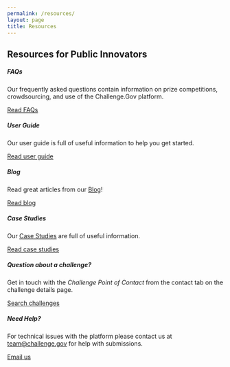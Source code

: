 ```yaml
---
permalink: /resources/
layout: page
title: Resources
---
```


 <h2 class="text-center mb-4 font-weight-bold">Resources for Public Innovators</h2>
 

<div class="row">
  <div class="col-sm-6">
    <div class="card">
      <div class="card-body text-center">
        <a href="{{ site.baseurl }}/assets/document-library/ChallengeGov_Solver_FAQ.pdf" target="_blank" rel="noopener"><i class="dashboard-card-icon fa fa-question-circle" style="font-size: 3em; padding-bottom: 20px;" title="Read FAQs"></i></a>
        <h5 class="card-title text-center">FAQs</h5>
        <p class="card-text text-center">Our frequently asked questions contain information on prize competitions, crowdsourcing, and use of the Challenge.Gov platform.</p>
        <a href="{{ site.baseurl }}/assets/document-library/ChallengeGov_Solver_FAQ.pdf" target="_blank" class="usa-button usa-button">Read FAQs</a>
      </div>
    </div>
  </div>
  <div class="col-sm-6">
    <div class="card">
      <div class="card-body text-center">
        <a href="{{ site.baseurl }}/assets/document-library/ChallengeGov_Public_Solver_User_Guide_Oct2021.pdf" target="_blank" rel="noopener"><i class="dashboard-card-icon fas fa-book-open" style="color: #FA9441; font-size: 3em; padding-bottom: 20px;" title="Read our FAQs"></i></a>
        <h5 class="card-title text-center">User Guide</h5>
        <p class="card-text text-center">Our user guide is full of useful information to help you get started.</p>
        <a href="{{ site.baseurl }}/assets/document-library/ChallengeGov_Public_Solver_User_Guide_Oct2021.pdf" target="_blank" class="usa-button usa-button">Read user guide</a>
      </div>
    </div>
  </div>
</div>

<div class="row">
  <div class="col-sm-6">
    <div class="card">
      <div class="card-body text-center">
        <a href="{{ site.baseurl }}/blog/" rel="noopener"><i class="fab fa-readme" style="color: #FA9441; font-size: 3em; padding-bottom: 20px;" title="Read our FAQs"></i></a>
        <h5 class="card-title text-center">Blog</h5>
        <p class="card-text text-center">Read great articles from our <a href="https://www.challenge.gov/blog/">Blog</a>!</p>
        <a href="{{ site.baseurl }}/blog/" class="usa-button usa-button">Read blog</a>
      </div>
    </div>
  </div>
  <div class="col-sm-6">
    <div class="card">
      <div class="card-body text-center">
        <a href="{{ site.baseurl }}/toolkit/case-studies/" rel="noopener"><i class="fa fa-solid fa-folder" style="color: #FA9441; padding-bottom: 20px; font-size: 3em;" title="Read our FAQs"></i></a>
        <h5 class="card-title text-center">Case Studies</h5>
        <p class="card-text text-center">Our <a href="{{ site.baseurl }}/toolkit/case-studies/">Case Studies</a> are full of useful information.</p>
        <a href="{{ site.baseurl }}/toolkit/case-studies/" class="usa-button usa-button">Read case studies</a>
      </div>
    </div>
  </div>
</div>

<div class="row">
  <div class="col-sm-6">
    <div class="card">
      <div class="card-body text-center">
        <a href="{{ site.baseurl }}/#active-challenges" rel="noopener"><i class="fas fa-trophy" style="color: #FA9441; padding-bottom: 20px; font-size: 3em;" title="Read our FAQs"></i></a>
        <h5 class="card-title text-center">Question about a challenge?</h5>
        <p class="card-text text-center">Get in touch with the <em>Challenge Point of Contact</em> from the contact tab on the challenge details page.</p>
        <a href="{{ site.baseurl }}/#active-challenges" class="usa-button usa-button">Search challenges</a>
      </div>
    </div>
  </div>
  <div class="col-sm-6">
    <div class="card">
      <div class="card-body text-center">
        <a href="https://www.challenge.gov/toolkit/case-studies/" rel="noopener"><i class="fas fa-laptop" style="color: #FA9441; font-size: 3em; padding-bottom: 20px;" title="Read our FAQs"></i></a>
        <h5 class="card-title text-center">Need Help?</h5>
        <p class="card-text text-center">For technical issues with the platform please contact us at <a href="mailto: team@challenge.gov">team@challenge.gov</a> for help with submissions.</p>
        <a href="mailto: team@challenge.gov" target="_blank" class="usa-button usa-button">Email us</a>
      </div>
    </div>
  </div>
</div>
